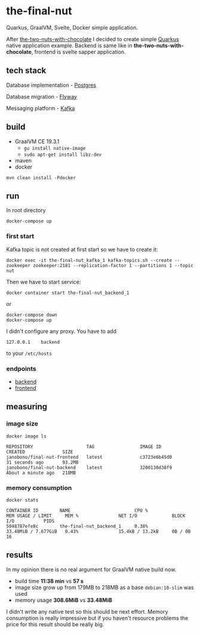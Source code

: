 # the-final-nut
Quarkus, GraalVM, Svelte, Docker simple application.

After [the-two-nuts-with-chocolate](https://github.com/janobono/the-two-nuts-with-chocolate) I decided to create simple 
[Quarkus](https://quarkus.io/) native application example. Backend is same like in **the-two-nuts-with-chocolate**, 
frontend is svelte sapper application.


## tech stack

Database implementation - [Postgres](https://www.postgresql.org/)

Database migration - [Flyway](https://flywaydb.org/)

Messaging platform - [Kafka](https://kafka.apache.org/)


## build

- GraalVM CE 19.3.1 
  - `gu install native-image`
  - `sudo apt-get install libz-dev`
- maven
- docker

```shell script
mvn clean install -Pdocker
```


## run

In root directory

```shell script
docker-compose up
```


### first start

Kafka topic is not created at first start so we have to create it:
```shell script
docker exec -it the-final-nut_kafka_1 kafka-topics.sh --create --zookeeper zookeeper:2181 --replication-factor 1 --partitions 1 --topic nut
```

Then we have to start service:
```shell script
docker container start the-final-nut_backend_1
```
or
```shell script
docker-compose down
docker-compose up 
```

I didn't configure any proxy. You have to add
```
127.0.0.1    backend
``` 
to your `/etc/hosts`


### endpoints

- [backend](http://127.0.0.1:8080/user/)
- [frontend](http://127.0.0.1)


## measuring


### image size

```shell script
docker image ls
```

```
REPOSITORY                    TAG                 IMAGE ID            CREATED              SIZE
janobono/final-nut-frontend   latest              c3723e6b45d0        31 seconds ago       93.2MB
janobono/final-nut-backend    latest              3200130d38f9        About a minute ago   218MB
```


### memory consumption

```shell script
docker stats
```

```
CONTAINER ID        NAME                        CPU %               MEM USAGE / LIMIT     MEM %               NET I/O             BLOCK I/O           PIDS
5048787efe8c        the-final-nut_backend_1     0.38%               33.48MiB / 7.677GiB   0.43%               15.4kB / 13.2kB     0B / 0B             16
```


## results

In my opinion there is no real argument for GraalVM native build now.
 
- build time **11:38 min** vs **57 s**
- image size grow up from 179MB to 218MB as a base `debian:10-slim` was used
- memory usage **308.6MiB** vs **33.48MiB**

I didn't write any native test so this should be next effort. Memory consumption is really impressive but if you haven't
resource problems the price for this result should be really big.
